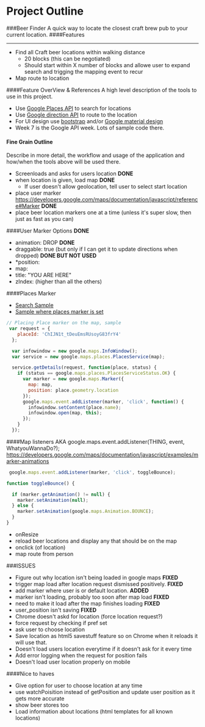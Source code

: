 Project Outline
===============
###Beer Finder
A quick way to locate the closest craft brew pub to your current location.
####Features
___ 
- Find all Craft beer locations within walking distance
  - 20 blocks (this can be negotiated)
  - Should start within X number of blocks and allowe user to expand search and
  trigging the mapping event to recur
- Map route to location

####Feature OverView & References
A high level description of the tools to use in this project.
- Use [Google Places API][1] to search for locations
- Use [Google direction API][2] to route to the location
- For UI design use [bootstrap][3] and/or [Google material design][4] 
- Week 7 is the Google API week.  Lots of sample code there.

#### Fine Grain Outline
Describe in more detail, the workflow and usage of the application and how/when
the tools above will be used there.
- Screenloads and asks for users location                                   **DONE**
- when location is given, load map                                          **DONE**
  - If user doesn't allow geolocation, tell user to select start location
- place user marker https://developers.google.com/maps/documentation/javascript/reference#Marker    **DONE**
- place beer location markers one at a time (unless it's super slow, then just
as fast as you can)

####User Marker Options **DONE**
- animation: DROP **DONE**
- draggable: true (but only if I can get it to update directions when dropped) **DONE BUT NOT USED**
- \*position:
- map:
- title: "YOU ARE HERE"
- zIndex: (higher than all the others)

####Places Marker
- [Search Sample][plc-srch]
- [Sample where places marker is set][mark-place]
```Javascript
// Placing Place marker on the map, sample
 var request = {
    placeId: 'ChIJN1t_tDeuEmsRUsoyG83frY4'
  };

  var infowindow = new google.maps.InfoWindow();
  var service = new google.maps.places.PlacesService(map);

  service.getDetails(request, function(place, status) {
    if (status == google.maps.places.PlacesServiceStatus.OK) {
      var marker = new google.maps.Marker({
        map: map,
        position: place.geometry.location
      });
      google.maps.event.addListener(marker, 'click', function() {
        infowindow.setContent(place.name);
        infowindow.open(map, this);
      });
    }
  });
```


####Map listeners
  AKA   google.maps.event.addListener(THING, event, WhatyouWannaDo?);
  https://developers.google.com/maps/documentation/javascript/examples/marker-animations
```javascript
 google.maps.event.addListener(marker, 'click', toggleBounce);

function toggleBounce() {

  if (marker.getAnimation() != null) {
    marker.setAnimation(null);
  } else {
    marker.setAnimation(google.maps.Animation.BOUNCE);
  }
}
```
- onResize
 - reload beer locations and display any that should be on the map
- onclick (of location)
 -  map route from person

###ISSUES
- Figure out why location isn't being loaded in google maps     **FIXED**
- trigger map load after location request dismissed positively. **FIXED**
- add marker where user is or default location.                 **ADDED**
 - marker isn't loading, probably too soon after map load       **FIXED**
 - need to make it load after the map finishes loading          **FIXED**
- user_position isn't saving                                    **FIXED**
- Chrome doesn't askd for location (force location request?)
 - force request by checking if pref set
 - ask user to choose location
 - Save location as html5 savestuff feature so on Chrome when it reloads it will use that.
- Doesn't load users location everytime if it doesn't ask for it every time 
 - Add error logging when the request for position fails
 - Doesn't load user location properly on mobile

####Nice to haves
- Give option for user to choose location at any time
- use watchPoisition instead of getPosition and update user position as it gets more accurate
- show beer stores too
- Load information about locations (html templates for all known locations)

[1]:https://developers.google.com/places/documentation/
[2]:https://developers.google.com/maps/documentation/directions/
[3]:http://getbootstrap.com/customize/
[4]:http://www.google.com/design/spec/material-design/introduction.html#
[plc-srch]:https://developers.google.com/maps/documentation/javascript/examples/place-search
[mark-place]:https://developers.google.com/maps/documentation/javascript/examples/place-details
